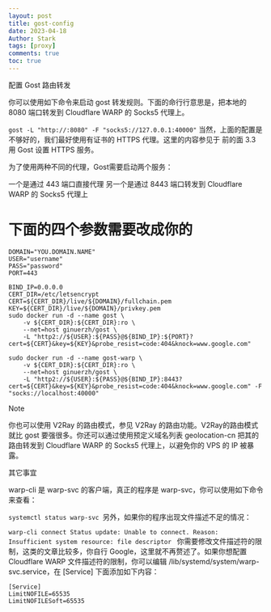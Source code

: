```yaml
---
layout: post
title: gost-config
date: 2023-04-18
Author: Stark 
tags: [proxy]
comments: true
toc: true
---
```


配置 Gost 路由转发

你可以使用如下命令来启动 gost 转发规则。下面的命行行意思是，把本地的 8080 端口转发到 Cloudflare WARP 的 Socks5 代理上。

`gost -L "http://:8080" -F "socks5://127.0.0.1:40000"`
当然，上面的配置是不够好的，我们最好使用有证书的 HTTPS 代理。这里的内容参见于 前的面 3.3 用 Gost 设置 HTTPS 服务。

为了使用两种不同的代理，Gost需要启动两个服务：

一个是通过 443 端口直接代理
另一个是通过 8443 端口转发到 Cloudflare WARP 的 Socks5 代理上
# 下面的四个参数需要改成你的
```
DOMAIN="YOU.DOMAIN.NAME"
USER="username"
PASS="password"
PORT=443

BIND_IP=0.0.0.0
CERT_DIR=/etc/letsencrypt
CERT=${CERT_DIR}/live/${DOMAIN}/fullchain.pem
KEY=${CERT_DIR}/live/${DOMAIN}/privkey.pem
sudo docker run -d --name gost \
    -v ${CERT_DIR}:${CERT_DIR}:ro \
    --net=host ginuerzh/gost \
    -L "http2://${USER}:${PASS}@${BIND_IP}:${PORT}?cert=${CERT}&key=${KEY}&probe_resist=code:404&knock=www.google.com"

sudo docker run -d --name gost-warp \
    -v ${CERT_DIR}:${CERT_DIR}:ro \
    --net=host ginuerzh/gost \
    -L "http2://${USER}:${PASS}@${BIND_IP}:8443?cert=${CERT}&key=${KEY}&probe_resist=code:404&knock=www.google.com" -F "socks://localhost:40000"
```
Note

你也可以使用 V2Ray 的路由模式，参见 V2Ray 的路由功能。V2Ray的路由模式就比 gost 要强很多。你还可以通过使用预定义域名列表 geolocation-cn 把其的路由转发到 Cloudflare WARP 的 Socks5 代理上，以避免你的 VPS 的 IP 被暴露。

其它事宜

warp-cli 是 warp-svc 的客户端，真正的程序是 warp-svc，你可以使用如下命令来查看：

`systemctl status warp-svc
`另外，如果你的程序出现文件描述不足的情况：

`warp-cli connect
Status update: Unable to connect. Reason: Insufficient system resource: file descriptor
`
你需要修改文件描述符的限制，这类的文章比较多，你自行 Google，这里就不再赘述了。如果你想配置 Cloudflare WARP 文件描述符的限制，你可以编辑 /lib/systemd/system/warp-svc.service，在 [Service] 下面添加如下内容：
```
[Service]
LimitNOFILE=65535
LimitNOFILESoft=65535
```
